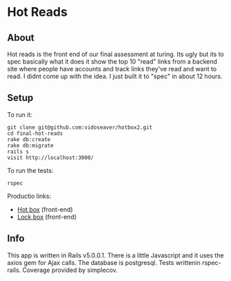 # Hot Reads

## About

Hot reads is the front end of our final assessment at turing. Its ugly but its to
spec basically what it does it show the top 10 "read" links from a backend site where
people have accounts and track links they've read and want to read. I didnt come up with
the idea. I just built it to "spec" in about 12 hours.

## Setup

To run it:

```
git clone git@github.com:vidoseaver/hotbox2.git
cd final-hot-reads
rake db:create
rake db:migrate
rails s
visit http://localhost:3000/
```

To run the tests:
```
rspec
```

Productio links:
* [Hot box](https://mighty-cliffs-80459.herokuapp.com/) (front-end)
* [Lock box](https://warm-dawn-37097.herokuapp.com/) (front-end)


## Info

This app is written in Rails v5.0.0.1. There is a little Javascript and it uses the axios gem for Ajax calls.
The database is postgresql. Tests writtenin rspec-rails. Coverage provided by simplecov.
